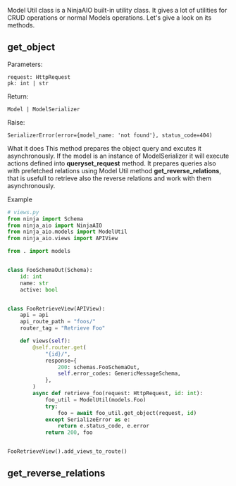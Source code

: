 Model Util class is a NinjaAIO built-in utility class. It gives a lot of utilities for CRUD operations or normal Models operations. Let's give a look on its methods.

## get_object

Parameters:

    request: HttpRequest
    pk: int | str

Return:

    Model | ModelSerializer

Raise:

    SerializerError(error={model_name: 'not found'}, status_code=404)

What it does
    This method prepares the object query and excutes it asynchronously. If the model is an instance of ModelSerializer it will execute actions defined into **queryset_request** method. It prepares queries also with prefetched relations using Model Util method **get_reverse_relations**, that is usefull to retrieve also the reverse relations and work with them asynchronously.

Example

```Python
# views.py
from ninja import Schema
from ninja_aio import NinjaAIO
from ninja_aio.models import ModelUtil
from ninja_aio.views import APIView

from . import models


class FooSchemaOut(Schema):
    id: int
    name: str
    active: bool


class FooRetrieveView(APIView):
    api = api
    api_route_path = "foos/"
    router_tag = "Retrieve Foo"

    def views(self):
        @self.router.get(
            "{id}/",
            response={
                200: schemas.FooSchemaOut,
                self.error_codes: GenericMessageSchema,
            },
        )
        async def retrieve_foo(request: HttpRequest, id: int):
            foo_util = ModelUtil(models.Foo)
            try:
                foo = await foo_util.get_object(request, id)
            except SerializeError as e:
                return e.status_code, e.error
            return 200, foo


FooRetrieveView().add_views_to_route()
```

## get_reverse_relations